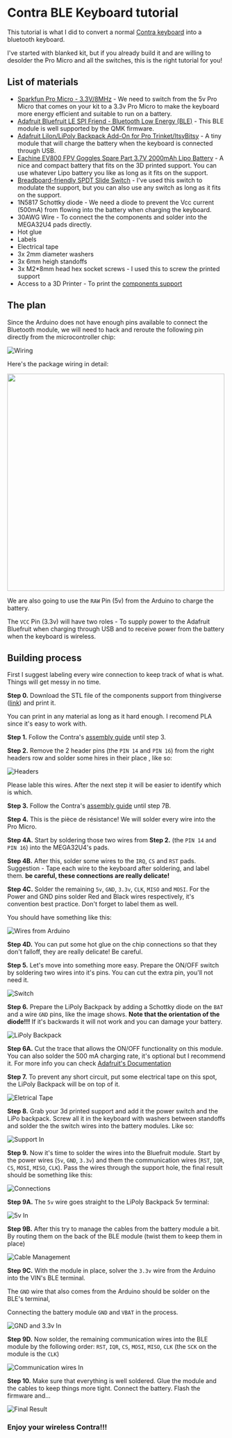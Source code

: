 # Contra BLE Keyboard tutorial 

This tutorial is what I did to convert a normal [Contra keyboard](https://cartel.ltd/projects/contra/) into a bluetooth keyboard. 

I've started with blanked kit, but if you already build it and are willing to desolder the Pro Micro and all the switches, this is the right tutorial for you!

## List of materials 

* [Sparkfun Pro Micro - 3.3V/8MHz](https://www.sparkfun.com/products/12587) - We need to switch from the 5v Pro Micro that comes on your kit to a 3.3v Pro Micro to make the keyboard more energy efficient and suitable to run on a battery.
* [Adafruit Bluefruit LE SPI Friend - Bluetooth Low Energy (BLE)](https://www.adafruit.com/product/2633) - This BLE module is well supported by the QMK firmware.
* [Adafruit LiIon/LiPoly Backpack Add-On for Pro Trinket/ItsyBitsy](https://www.adafruit.com/product/2124) - A tiny module that will charge the battery when the keyboard is connected through USB.
* [Eachine EV800 FPV Goggles Spare Part 3.7V 2000mAh Lipo Battery](https://www.banggood.com/Eachine-EV800-FPV-Goggles-Spare-Part-3_7V-2000mAh-Lipo-Battery-p-1072727.html) - A nice and compact battery that fits on the 3D printed support. You can use whatever Lipo battery you like as long as it fits on the support.
* [Breadboard-friendly SPDT Slide Switch](https://www.adafruit.com/product/805) - I've used this switch to modulate the support, but you can also use any switch as long as it fits on the support.
* 1N5817 Schottky diode - We need a diode to prevent the Vcc current (500mA) from flowing into the battery when charging the keyboard.
* 30AWG Wire - To connect the the components and solder into the MEGA32U4 pads directly.
* Hot glue 
* Labels 
* Electrical tape 
* 3x 2mm diameter washers 
* 3x 6mm heigh standoffs 
* 3x M2*8mm head hex socket screws - I used this to screw the printed support 
* Access to a 3D Printer - To print the [components support](https://www.thingiverse.com/thing:3516520)

## The plan 
Since the Arduino does not have enough pins available to connect the Bluetooth module, we will need to hack and reroute the following pin directly from the microcontroller chip:

![Wiring](images/wires.png)

Here's the package wiring in detail:

<img src="images/package.png" width="500">

We are also going to use the `RAW` Pin (5v) from the Arduino to charge the battery. 

The `VCC` Pin (3.3v) will have two roles - To supply power to the Adafruit Bluefruit when charging through USB and to receive power from the battery when the keyboard is wireless.
  

## Building process
First I suggest labeling every wire connection to keep track of what is what. Things will get messy in no time. 

**Step 0.**
Download the STL file of the components support from thingiverse ([link](https://www.thingiverse.com/thing:3516520)) and print it.

You can print in any material as long as it hard enough. I recomend PLA since it's easy to work with.

**Step 1.**
Follow the Contra's [assembly guide](https://cartel.ltd/projects/contra/#assembly) until step 3.

**Step 2.**
Remove the 2 header pins (the `PIN 14` and `PIN 16`) from the right headers row and solder some hires in their place , like so: 

![Headers](images/headers.png) 

Please lable this wires. After the next step it will be easier to identify which is which.
 
**Step 3.**
Follow the Contra's [assembly guide](https://cartel.ltd/projects/contra/#assembly) until step 7B.

**Step 4.**
This is the pièce de résistance! We will solder every wire into the Pro Micro.

**Step 4A.** Start by soldering those two wires from **Step 2.** (the `PIN 14` and `PIN 16`) into the MEGA32U4's pads.

**Step 4B.** After this, solder some wires to the `IRQ`, `CS` and `RST` pads. Suggestion - Tape each wire to the keyboard after soldering, and label them. **be careful, these connections are really delicate!**

**Step 4C.** Solder the remaining `5v`, `GND`, `3.3v`, `CLK`, `MISO` and `MOSI`. For the Power and GND pins solder Red and Black wires 
respectively, it's convention best practice. Don't forget to label them as well.

You should have something like this:

![Wires from Arduino](images/wires-from-arduino.png) 

**Step 4D.** 
You can put some hot glue on the chip connections so that they don't falloff, they are really delicate! Be careful.


**Step 5.** Let's move into something more easy. Prepare the ON/OFF switch by soldering two wires into it's pins. You can cut the extra pin, you'll not need it.

![Switch](images/switch.png) 

**Step 6.** Prepare the LiPoly Backpack by adding a Schottky diode on the `BAT` and a wire `GND` pins, like the image shows. **Note that the orientation of the diode!!!** If it's backwards it will not work and you can damage your battery. 

![LiPoly Backpack](images/backpack.png) 

**Step 6A.** Cut the trace that allows the ON/OFF functionality on this module. You can also solder the 500 mA charging rate, it's optional but I recommend it. For more info you can check [Adafruit's Documentation](https://learn.adafruit.com/adafruit-pro-trinket-lipoly-slash-liion-backpack/pinouts)

**Step 7.** 
To prevent any short circuit, put some electrical tape on this spot, the LiPoly Backpack will be on top of it.

![Eletrical Tape](images/electrical-tape.png)

**Step 8.** 
Grab your 3d printed support and add it the power switch and the LiPo backpack. Screw all it in the keyboard with washers between standoffs and solder the the switch wires into the battery modules. Like so:

![Support In](images/screw-support.png)

**Step 9.**
Now it's time to solder the wires into the Bluefruit module. Start by the power wires (`5v`, `GND`, `3.3v`) and them the communication wires (`RST`, `IQR`, `CS`, `MOSI`, `MISO`, `CLK`). Pass the wires through the support hole, the final result should be something like this:

![Connections](images/connections.png)

**Step 9A.**
The `5v` wire goes straight to the LiPoly Backpack 5v terminal:

![5v In](images/5v.png)

**Step 9B.**
After this try to manage the cables from the battery module a bit. By routing them on the back of the BLE module (twist them to keep them in place)

![Cable Management](images/cable-management.png)

**Step 9C.**
With the module in place, solver the `3.3v` wire from the Arduino into the VIN's BLE terminal.

The `GND` wire that also comes from the Arduino should be solder on the BLE's terminal, 

Connecting the battery module `GND` and `VBAT` in the process.

![GND and 3.3v In](images/power-wires.png)

**Step 9D.**
Now solder, the remaining communication wires into the BLE module by the following order: `RST`, `IQR`, `CS`, `MOSI`, `MISO`, `CLK` (the `SCK` on the module is the `CLK`)

![Communication wires In](images/communication-wires.png)

**Step 10.**
Make sure that everything is well soldered. Glue the module and the cables to keep things more tight. Connect the battery. 
Flash the firmware and...

![Final Result](images/final-result.png)

<h3>Enjoy your wireless Contra!!!</h3>
